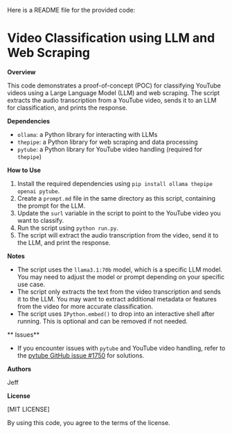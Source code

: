 Here is a README file for the provided code:

**Video Classification using LLM and Web Scraping**
======================================================

**Overview**

This code demonstrates a proof-of-concept (POC) for classifying YouTube videos using a Large Language Model (LLM) and web scraping. The script extracts the audio transcription from a YouTube video, sends it to an LLM for classification, and prints the response.

**Dependencies**

* `ollama`: a Python library for interacting with LLMs
* `thepipe`: a Python library for web scraping and data processing
* `pytube`: a Python library for YouTube video handling (required for `thepipe`)

**How to Use**

1. Install the required dependencies using `pip install ollama thepipe openai pytube`.
2. Create a `prompt.md` file in the same directory as this script, containing the prompt for the LLM.
3. Update the `surl` variable in the script to point to the YouTube video you want to classify.
4. Run the script using `python run.py`.
5. The script will extract the audio transcription from the video, send it to the LLM, and print the response.

**Notes**

* The script uses the `llama3.1:70b` model, which is a specific LLM model. You may need to adjust the model or prompt depending on your specific use case.
* The script only extracts the text from the video transcription and sends it to the LLM. You may want to extract additional metadata or features from the video for more accurate classification.
* The script uses `IPython.embed()` to drop into an interactive shell after running. This is optional and can be removed if not needed.

** Issues**

* If you encounter issues with `pytube` and YouTube video handling, refer to the [pytube GitHub issue #1750](https://github.com/pytube/pytube/issues/1750) for solutions.

**Authors**

Jeff

**License**

[MIT LICENSE]

By using this code, you agree to the terms of the license.
